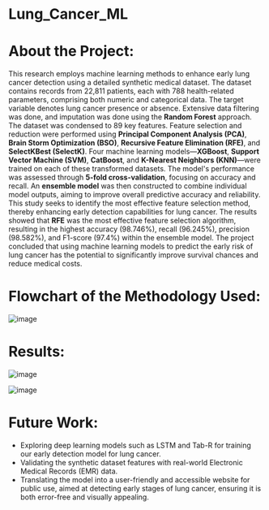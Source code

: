 # Lung_Cancer_ML

# About the Project:

This research employs machine learning methods to enhance early lung cancer detection
using a detailed synthetic medical dataset. The dataset contains records from 22,811 patients,
each with 788 health-related parameters, comprising both numeric and categorical data. The
target variable denotes lung cancer presence or absence. Extensive data filtering was done,
and imputation was done using the **Random Forest** approach. The dataset was condensed to
89 key features. Feature selection and reduction were performed using **Principal Component
Analysis (PCA)**, **Brain Storm Optimization (BSO)**, **Recursive Feature Elimination (RFE)**, and
**SelectKBest (SelectK)**. Four machine learning models—**XGBoost**, **Support Vector Machine
(SVM)**, **CatBoost**, and **K-Nearest Neighbors (KNN)**—were trained on each of these
transformed datasets. The model's performance was assessed through **5-fold cross-validation**,
focusing on accuracy and recall. An **ensemble model** was then constructed to combine
individual model outputs, aiming to improve overall predictive accuracy and reliability. This
study seeks to identify the most effective feature selection method, thereby enhancing early
detection capabilities for lung cancer. The results showed that **RFE** was the most effective
feature selection algorithm, resulting in the highest accuracy (98.746%), recall (96.245%),
precision (98.582%), and F1-score (97.4%) within the ensemble model. The project
concluded that using machine learning models to predict the early risk of lung cancer has the
potential to significantly improve survival chances and reduce medical costs.

# Flowchart of the Methodology Used:

![image](https://github.com/user-attachments/assets/05af1faf-8309-4b71-a39c-4703f2deba34)


# Results:

![image](https://github.com/user-attachments/assets/d1096f4d-77f8-4d3c-8eb9-51293f919ca5)

![image](https://github.com/user-attachments/assets/b5609304-887a-4f83-89e1-e84a9475f87e)

# Future Work:

- Exploring deep learning models such as LSTM and Tab-R for training our early
detection model for lung cancer.
- Validating the synthetic dataset features with real-world Electronic Medical Records
(EMR) data.
- Translating the model into a user-friendly and accessible website for public use,
aimed at detecting early stages of lung cancer, ensuring it is both error-free and
visually appealing.
